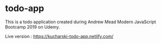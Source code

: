 # todo-app
This is a todo application created during Andrew Mead Modern JavaScript Bootcamp 2019 on Udemy.

Live version : https://kucharski-todo-app.netlify.com/
